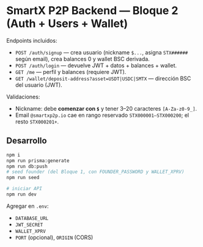 # SmartX P2P Backend — Bloque 2 (Auth + Users + Wallet)

Endpoints incluidos:
- `POST /auth/signup` — crea usuario (nickname `$...`, asigna `STX######` según email), crea balances 0 y wallet BSC derivada.
- `POST /auth/login` — devuelve JWT + datos + balances + wallet.
- `GET /me` — perfil y balances (requiere JWT).
- `GET /wallet/deposit-address?asset=USDT|USDC|SMTX` — dirección BSC del usuario (JWT).

Validaciones:
- Nickname: debe **comenzar con `$`** y tener 3–20 caracteres `[A-Za-z0-9_]`.
- Email `@smartxp2p.io` cae en rango reservado `STX000001–STX000200`; el resto `STX000201+`.

## Desarrollo
```bash
npm i
npm run prisma:generate
npm run db:push
# seed founder (del Bloque 1, con FOUNDER_PASSWORD y WALLET_XPRV)
npm run seed

# iniciar API
npm run dev
```

Agregar en `.env`:
- `DATABASE_URL`
- `JWT_SECRET`
- `WALLET_XPRV`
- `PORT` (opcional), `ORIGIN` (CORS)
